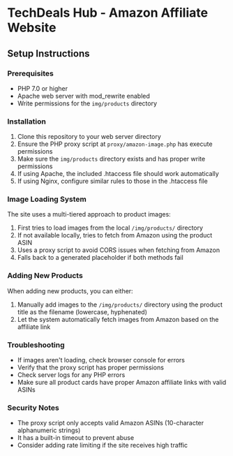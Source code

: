 # TechDeals Hub - Amazon Affiliate Website

## Setup Instructions

### Prerequisites
- PHP 7.0 or higher
- Apache web server with mod_rewrite enabled
- Write permissions for the `img/products` directory

### Installation
1. Clone this repository to your web server directory
2. Ensure the PHP proxy script at `proxy/amazon-image.php` has execute permissions
3. Make sure the `img/products` directory exists and has proper write permissions
4. If using Apache, the included .htaccess file should work automatically
5. If using Nginx, configure similar rules to those in the .htaccess file

### Image Loading System
The site uses a multi-tiered approach to product images:

1. First tries to load images from the local `/img/products/` directory
2. If not available locally, tries to fetch from Amazon using the product ASIN
3. Uses a proxy script to avoid CORS issues when fetching from Amazon
4. Falls back to a generated placeholder if both methods fail

### Adding New Products
When adding new products, you can either:

1. Manually add images to the `/img/products/` directory using the product title as the filename (lowercase, hyphenated)
2. Let the system automatically fetch images from Amazon based on the affiliate link

### Troubleshooting
- If images aren't loading, check browser console for errors
- Verify that the proxy script has proper permissions
- Check server logs for any PHP errors
- Make sure all product cards have proper Amazon affiliate links with valid ASINs

### Security Notes
- The proxy script only accepts valid Amazon ASINs (10-character alphanumeric strings)
- It has a built-in timeout to prevent abuse
- Consider adding rate limiting if the site receives high traffic
